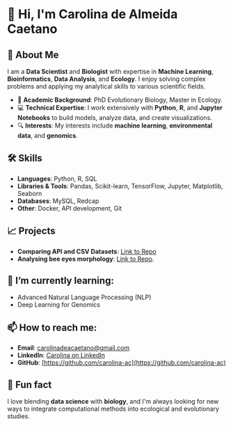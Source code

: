 # 👋 Hi, I'm Carolina de Almeida Caetano

## 🚀 About Me
I am a **Data Scientist** and **Biologist** with expertise in **Machine Learning**, **Bioinformatics**, **Data Analysis**, and **Ecology**. I enjoy solving complex problems and applying my analytical skills to various scientific fields.

- 🔬 **Academic Background**: PhD Evolutionary Biology, Master in Ecology.
- 💻 **Technical Expertise**: I work extensively with **Python**, **R**, and **Jupyter Notebooks** to build models, analyze data, and create visualizations.
- 🔍 **Interests**: My interests include **machine learning**, **environmental data**, and  **genomics**.

## 🛠 Skills
- **Languages**: Python, R, SQL
- **Libraries & Tools**: Pandas, Scikit-learn, TensorFlow, Jupyter, Matplotlib, Seaborn
- **Databases**: MySQL, Redcap
- **Other**: Docker, API development, Git

## 📈 Projects
- **Comparing API and CSV Datasets**: [Link to Repo](https://github.com/carolina-ac/comparing_api_and_csv_datasets)
- **Analysing bee eyes morphology**: [Link to Repo](https://github.com/carolina-ac/bee_eyes).
  
## 🌱 I’m currently learning:
- Advanced Natural Language Processing (NLP)
- Deep Learning for Genomics

## 📫 How to reach me:
- **Email**: carolinadeacaetano@gmail.com
- **LinkedIn**: [Carolina on LinkedIn](https://www.linkedin.com/in/carolina-caetano-079568156/)
- **GitHub**: [https://github.com/carolina-ac](https://github.com/carolina-ac)

## 🧩 Fun fact
I love blending **data science** with **biology**, and I'm always looking for new ways to integrate computational methods into ecological and evolutionary studies.

